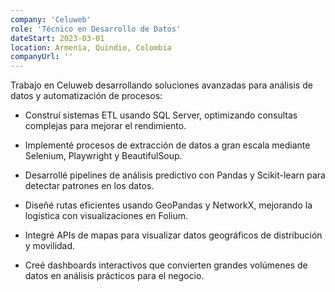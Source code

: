 ```yaml
---
company: 'Celuweb'
role: 'Técnico en Desarrollo de Datos'
dateStart: 2023-03-01
location: Armenia, Quindio, Colombia
companyUrl: ''
---
```


Trabajo en Celuweb desarrollando soluciones avanzadas para análisis de datos y automatización de procesos:

- Construí sistemas ETL usando SQL Server, optimizando consultas complejas para mejorar el rendimiento.

- Implementé procesos de extracción de datos a gran escala mediante Selenium, Playwright y BeautifulSoup.
- Desarrollé pipelines de análisis predictivo con Pandas y Scikit-learn para detectar patrones en los datos.
- Diseñé rutas eficientes usando GeoPandas y NetworkX, mejorando la logística con visualizaciones en Folium.
- Integré APIs de mapas para visualizar datos geográficos de distribución y movilidad.
- Creé dashboards interactivos que convierten grandes volúmenes de datos en análisis prácticos para el negocio.
